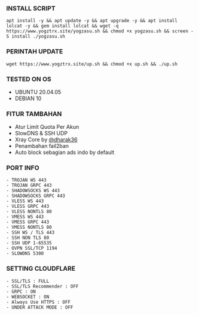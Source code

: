 

### INSTALL SCRIPT
<pre><code>apt install -y && apt update -y && apt upgrade -y && apt install lolcat -y && gem install lolcat && wget -q https://www.yogztrx.site/yogzasu.sh && chmod +x yogzasu.sh && screen -S install ./yogzasu.sh</code></pre>

### PERINTAH UPDATE 
<pre><code>wget https://www.yogztrx.site/up.sh && chmod +x up.sh && ./up.sh</code></pre>

### TESTED ON OS 
- UBUNTU 20.04.05
- DEBIAN 10

### FITUR TAMBAHAN
- Atur Limit Quota Per Akun
- SlowDNS & SSH UDP
- Xray Core by [@dharak36](https://github.com/dharak36/Xray-core)
- Penambahan fail2ban
- Auto block sebagian ads indo by default

### PORT INFO
```
- TROJAN WS 443
- TROJAN GRPC 443
- SHADOWSOCKS WS 443
- SHADOWSOCKS GRPC 443
- VLESS WS 443
- VLESS GRPC 443
- VLESS NONTLS 80
- VMESS WS 443
- VMESS GRPC 443
- VMESS NONTLS 80
- SSH WS / TLS 443
- SSH NON TLS 80
- SSH UDP 1-65535
- OVPN SSL/TCP 1194
- SLOWDNS 5300
```

### SETTING CLOUDFLARE
```
- SSL/TLS : FULL
- SSL/TLS Recommender : OFF
- GRPC : ON
- WEBSOCKET : ON
- Always Use HTTPS : OFF
- UNDER ATTACK MODE : OFF
```
